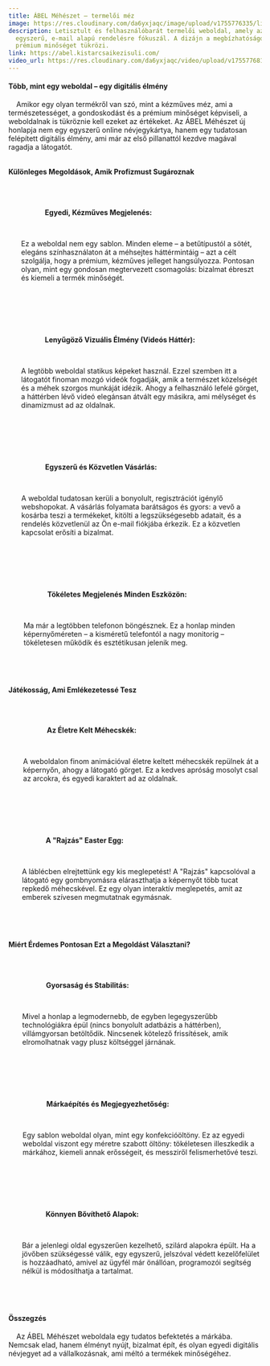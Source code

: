 ```yaml
---
title: ÁBEL Méhészet – termelői méz
image: https://res.cloudinary.com/da6yxjaqc/image/upload/v1755776335/lili_xr2rm7.webp
description: Letisztult és felhasználóbarát termelői weboldal, amely az
  egyszerű, e-mail alapú rendelésre fókuszál. A dizájn a megbízhatóságot és a
  prémium minőséget tükrözi.
link: https://abel.kistarcsaikezisuli.com/
video_url: https://res.cloudinary.com/da6yxjaqc/video/upload/v1755776810/%C3%81BEL_M%C3%A9h%C3%A9szet_ch1tmu.mp4
---
```

<!--StartFragment-->

<h4>Több, mint egy weboldal – egy digitális élmény</h4>

<p>

    Amikor egy olyan termékről van szó, mint a kézműves méz, ami a természetességet, a gondoskodást és a prémium minőséget képviseli, a weboldalnak is tükröznie kell ezeket az értékeket. Az ÁBEL Méhészet új honlapja nem egy egyszerű online névjegykártya, hanem egy tudatosan felépített digitális élmény, ami már az első pillanattól kezdve magával ragadja a látogatót.

</p>



<h4 style="margin-top: 2rem;">Különleges Megoldások, Amik Profizmust Sugároznak</h4>

<ul style="list-style: none; padding-left: 0;">

    <li style="display: flex; align-items: flex-start; margin-bottom: 1rem;">

        <i class="fa-solid fa-palette" style="font-size: 1.5rem; color: var(--primary-green); margin-right: 15px; margin-top: 5px;"></i>

        <div>

            <strong>Egyedi, Kézműves Megjelenés:</strong>

            <p style="margin-top: 5px;">Ez a weboldal nem egy sablon. Minden eleme – a betűtípustól a sötét, elegáns színhasználaton át a méhsejtes háttérmintáig – azt a célt szolgálja, hogy a prémium, kézműves jelleget hangsúlyozza. Pontosan olyan, mint egy gondosan megtervezett csomagolás: bizalmat ébreszt és kiemeli a termék minőségét.</p>

        </div>

    </li>

    <li style="display: flex; align-items: flex-start; margin-bottom: 1rem;">

        <i class="fa-solid fa-film" style="font-size: 1.5rem; color: var(--primary-green); margin-right: 15px; margin-top: 5px;"></i>

        <div>

            <strong>Lenyűgöző Vizuális Élmény (Videós Háttér):</strong>

            <p style="margin-top: 5px;">A legtöbb weboldal statikus képeket használ. Ezzel szemben itt a látogatót finoman mozgó videók fogadják, amik a természet közelségét és a méhek szorgos munkáját idézik. Ahogy a felhasználó lefelé görget, a háttérben lévő videó elegánsan átvált egy másikra, ami mélységet és dinamizmust ad az oldalnak.</p>

        </div>

    </li>

    <li style="display: flex; align-items: flex-start; margin-bottom: 1rem;">

        <i class="fa-solid fa-envelope-circle-check" style="font-size: 1.5rem; color: var(--primary-green); margin-right: 15px; margin-top: 5px;"></i>

        <div>

            <strong>Egyszerű és Közvetlen Vásárlás:</strong>

            <p style="margin-top: 5px;">A weboldal tudatosan kerüli a bonyolult, regisztrációt igénylő webshopokat. A vásárlás folyamata barátságos és gyors: a vevő a kosárba teszi a termékeket, kitölti a legszükségesebb adatait, és a rendelés közvetlenül az Ön e-mail fiókjába érkezik. Ez a közvetlen kapcsolat erősíti a bizalmat.</p>

        </div>

    </li>

     <li style="display: flex; align-items: flex-start; margin-bottom: 1rem;">

        <i class="fa-solid fa-mobile-screen-button" style="font-size: 1.5rem; color: var(--primary-green); margin-right: 15px; margin-top: 5px;"></i>

        <div>

            <strong>Tökéletes Megjelenés Minden Eszközön:</strong>

            <p style="margin-top: 5px;">Ma már a legtöbben telefonon böngésznek. Ez a honlap minden képernyőméreten – a kisméretű telefontól a nagy monitorig – tökéletesen működik és esztétikusan jelenik meg.</p>

        </div>

    </li>

</ul>



<h4 style="margin-top: 2rem;">Játékosság, Ami Emlékezetessé Tesz</h4>

<ul style="list-style: none; padding-left: 0;">

    <li style="display: flex; align-items: flex-start; margin-bottom: 1rem;">

        <i class="fa-solid fa-bug" style="font-size: 1.5rem; color: var(--primary-green); margin-right: 15px; margin-top: 5px;"></i>

        <div>

            <strong>Az Életre Kelt Méhecskék:</strong>

            <p style="margin-top: 5px;">A weboldalon finom animációval életre keltett méhecskék repülnek át a képernyőn, ahogy a látogató görget. Ez a kedves apróság mosolyt csal az arcokra, és egyedi karaktert ad az oldalnak.</p>

        </div>

    </li>

    <li style="display: flex; align-items: flex-start; margin-bottom: 1rem;">

        <i class="fa-solid fa-wand-magic-sparkles" style="font-size: 1.5rem; color: var(--primary-green); margin-right: 15px; margin-top: 5px;"></i>

        <div>

            <strong>A "Rajzás" Easter Egg:</strong>

            <p style="margin-top: 5px;">A láblécben elrejtettünk egy kis meglepetést! A "Rajzás" kapcsolóval a látogató egy gombnyomásra eláraszthatja a képernyőt több tucat repkedő méhecskével. Ez egy olyan interaktív meglepetés, amit az emberek szívesen megmutatnak egymásnak.</p>

        </div>

    </li>

</ul>



<h4 style="margin-top: 2rem;">Miért Érdemes Pontosan Ezt a Megoldást Választani?</h4>

<ul style="list-style: none; padding-left: 0;">

    <li style="display: flex; align-items: flex-start; margin-bottom: 1rem;">

        <i class="fa-solid fa-gauge-high" style="font-size: 1.5rem; color: var(--primary-green); margin-right: 15px; margin-top: 5px;"></i>

        <div>

            <strong>Gyorsaság és Stabilitás:</strong>

            <p style="margin-top: 5px;">Mivel a honlap a legmodernebb, de egyben legegyszerűbb technológiákra épül (nincs bonyolult adatbázis a háttérben), villámgyorsan betöltődik. Nincsenek kötelező frissítések, amik elromolhatnak vagy plusz költséggel járnának.</p>

        </div>

    </li>

    <li style="display: flex; align-items: flex-start; margin-bottom: 1rem;">

        <i class="fa-solid fa-lightbulb" style="font-size: 1.5rem; color: var(--primary-green); margin-right: 15px; margin-top: 5px;"></i>

        <div>

            <strong>Márkaépítés és Megjegyezhetőség:</strong>

            <p style="margin-top: 5px;">Egy sablon weboldal olyan, mint egy konfekcióöltöny. Ez az egyedi weboldal viszont egy méretre szabott öltöny: tökéletesen illeszkedik a márkához, kiemeli annak erősségeit, és messziről felismerhetővé teszi.</p>

        </div>

    </li>

     <li style="display: flex; align-items: flex-start; margin-bottom: 1rem;">

        <i class="fa-solid fa-cubes-stacked" style="font-size: 1.5rem; color: var(--primary-green); margin-right: 15px; margin-top: 5px;"></i>

        <div>

            <strong>Könnyen Bővíthető Alapok:</strong>

            <p style="margin-top: 5px;">Bár a jelenlegi oldal egyszerűen kezelhető, szilárd alapokra épült. Ha a jövőben szükségessé válik, egy egyszerű, jelszóval védett kezelőfelület is hozzáadható, amivel az ügyfél már önállóan, programozói segítség nélkül is módosíthatja a tartalmat.</p>

        </div>

    </li>

</ul>



<h4 style="margin-top: 2rem;">Összegzés</h4>

<p>

    Az ÁBEL Méhészet weboldala egy tudatos befektetés a márkába. Nemcsak elad, hanem élményt nyújt, bizalmat épít, és olyan egyedi digitális névjegyet ad a vállalkozásnak, ami méltó a termékek minőségéhez.

</p>

<!--EndFragment-->